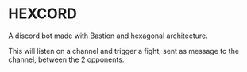 # HEXCORD

A discord bot made with Bastion and hexagonal architecture.

This will listen on a channel and trigger a fight, sent as message to the channel, between the 2 opponents.
